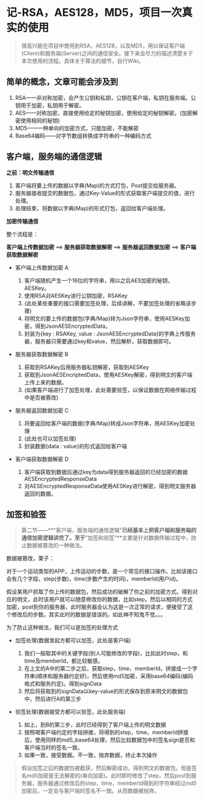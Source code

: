 # 记-RSA，AES128，MD5，项目一次真实的使用

> 很高兴能在项目中使用到RSA，AES128，以及MD5，用以保证客户端(Client)和服务端(Server)之间的通信安全。接下来会尽力的描述清楚关于本次使用的流程。具体关于算法的细节，自行Wiki。

## 简单的概念，文章可能会涉及到

1. RSA——非对称加密，会产生公钥和私钥，公钥在客户端，私钥在服务端。公钥用于加密，私钥用于解密。
2. AES——对称加密，直接使用给定的秘钥加密，使用给定的秘钥解密。(加密解密使用相同的秘钥)
3. MD5——一种单向的加密方式，只能加密，不能解密
4. Base64编码——对字节数组转换成字符串的一种编码方式

## 客户端，服务端的通信逻辑

**之前：明文传输通信**

1. 客户端将要上传的数据以字典(Map)的方式打包，Post提交给服务器。
2. 服务器接收提交的数据包，通过Key-Value的形式获取客户端提交的值，进行处理。
3. 处理结束，将数据以字典(Map)的形式打包，返回给客户端处理。

**加密传输通信**

整个流程是：

**客户端上传数据加密** ==> **服务器获取数据解密** ==> **服务器返回数据加密** ==> **客户端获取数据解密**

* 客户端上传数据加密 A

	1. 客户端随机产生一个16位的字符串，用以之后AES加密的秘钥，AESKey。
	2. 使用RSA对AESKey进行公钥加密，RSAKey
	3. (此处某些重要的接口需要加签处理，后续讲解，不要加签处理的省略该步骤)
	4. 将明文的要上传的数据包(字典/Map)转为Json字符串，使用AESKey加密，得到JsonAESEncryptedData。
	5. 封装为{key : RSAKey, value : JsonAESEncryptedData}的字典上传服务器，服务器只需要通过key和value，然后解析，获取数据即可。
	
* 服务器获取数据解密 B
	
	1. 获取到RSAKey后用服务器私钥解密，获取到AESKey
	2. 获取到JsonAESEncriptedData，使用AESKey解密，得到明文的客户端上传上来的数据。
	3. (如果客户端进行了加签处理，此处需要验签，以保证数据在网络传输过程中是否被篡改)

* 服务器返回数据加密 C
	
	1. 将要返回给客户端的数据(字典/Map)转成Json字符串，用AESKey加密处理
	2. (此处也可以加签处理)
	3. 封装数据{data : value}的形式返回给客户端

* 客户端获取数据解密 D

	1. 客户端获取到数据后通过key为data得到服务器返回的已经加密的数据AESEncryptedResponseData
	2. 对AESEncryptedResponseData使用AESKey进行解密，得到明文服务器返回的数据。

## 加签和验签

> 第二节——**"客户端，服务端的通信逻辑"**已经基本上把客户端和服务端的通信加密逻辑讲完了。至于**"加签和验签"**主要是针对数据传输过程中，防止数据被篡改的一种做法。

数据被篡改，栗子：

对于一个运动类型的APP，上传运动的步数，是一个常见的接口操作。比如该接口会有几个字段，step(步数)，time(步数产生的时间)，memberId(用户id)。

假设某用户抓取了你上传的数据包，然后成功的破解了你之前的加密方式。得到对应的明文，此时该用户就可以随意修改你的数据，比如step，然后以相同的方式加密，post到你的服务器，此时服务器会认为这是一次正常的请求，便接受了这个修改后的步数。其实此时的数据是错误的。如此神不知鬼不觉。。。

为了防止这种做法，我们可以是加签的处理方式

* 加签处理(数据发起方都可以加签，此处是客户端)

	1. 我们一般取其中的关键字段(别人可能修改的字段)，比如此时step，和time及memberId，都比较敏感。
	2. 在上文的A中的第二步之后，获取step，time，memberId，拼接成一个字符串(顺序和服务器约定好)，然后使用md5加密，采用base64编码(编码格式和服务约定)。得到signData
	3. 然后将获取到的signData以key-value的形式保存到原来明文的数据包中，然后进行A的第三步

* 验签处理(数据接受方都可以验签，此处服务端)
	
	1. 如上，到B的第三步，此时已经得到了客户端上传的明文数据
	2. 按照喝客户端约定的字段拼接，将得到的step，time，memberId拼接后，使用同样的md5_base64处理，然后比较数据包中的签名sign是否和客户端当时的签名一致。
	3. 如果一致，接受数据。不一致，抛弃数据，终止本次操作

> 假设加签之后的数据包被截获，然后解密成功，得到明文的数据包。但是签名md5加密是无法解密的(单向加密)。此时即时修改了step，然后post到服务器，服务器通过修改后的step，time，memberId得到的字符串经过md5加密后，一定会与客户端的签名不一致。从而数据被抛弃。






